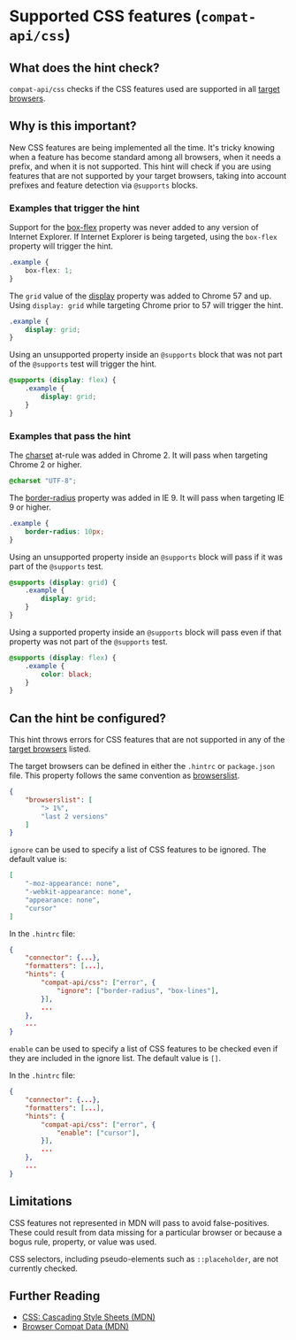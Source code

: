 # Supported CSS features (`compat-api/css`)

## What does the hint check?

`compat-api/css` checks if the CSS features used are
supported in all [target browsers][browser-context].

## Why is this important?

New CSS features are being implemented all the time. It's tricky knowing
when a feature has become standard among all browsers, when it needs a prefix,
and when it is not supported. This hint will check if you are using features
that are not supported by your target browsers, taking into account prefixes
and feature detection via `@supports` blocks.

### Examples that **trigger** the hint

Support for the [box-flex][box-flex] property was never added to any version
of Internet Explorer. If Internet Explorer is being targeted, using the
`box-flex` property will trigger the hint.

```css
.example {
    box-flex: 1;
}
```

The `grid` value of the [display][display] property was added to Chrome 57
and up. Using `display: grid` while targeting Chrome prior to 57 will trigger
the hint.

```css
.example {
    display: grid;
}
```

Using an unsupported property inside an `@supports` block that was not part
of the `@supports` test will trigger the hint.

```css
@supports (display: flex) {
    .example {
        display: grid;
    }
}
```

### Examples that **pass** the hint

The [charset][charset] at-rule was added in Chrome 2. It will pass when
targeting Chrome 2 or higher.

```css
@charset "UTF-8";
```

The [border-radius][border-radius] property was added in IE 9. It will pass
when targeting IE 9 or higher.

```css
.example {
    border-radius: 10px;
}
```

Using an unsupported property inside an `@supports` block will pass if it was
part of the `@supports` test.

```css
@supports (display: grid) {
    .example {
        display: grid;
    }
}
```

Using a supported property inside an `@supports` block will pass even if that
property was not part of the `@supports` test.

```css
@supports (display: flex) {
    .example {
        color: black;
    }
}
```

## Can the hint be configured?

This hint throws errors for CSS features that are not supported in any of the
[target browsers][target-browsers] listed.

The target browsers can be defined in either the `.hintrc` or
`package.json` file.
This property follows the same convention as [browserslist][browserslist].

```json
{
    "browserslist": [
        "> 1%",
        "last 2 versions"
    ]
}
```

`ignore` can be used to specify a list of CSS features to be ignored. The
default value is:

```json
[
    "-moz-appearance: none",
    "-webkit-appearance: none",
    "appearance: none",
    "cursor"
]
```

In the `.hintrc` file:

```json
{
    "connector": {...},
    "formatters": [...],
    "hints": {
        "compat-api/css": ["error", {
            "ignore": ["border-radius", "box-lines"],
        }],
        ...
    },
    ...
}
```

`enable` can be used to specify a list of CSS features to be checked even if
they are included in the ignore list. The default value is `[]`.

In the `.hintrc` file:

```json
{
    "connector": {...},
    "formatters": [...],
    "hints": {
        "compat-api/css": ["error", {
            "enable": ["cursor"],
        }],
        ...
    },
    ...
}
```

## Limitations

CSS features not represented in MDN will pass to avoid false-positives.
These could result from data missing for a particular browser or because a
bogus rule, property, or value was used.

CSS selectors, including pseudo-elements such as `::placeholder`, are not
currently checked.

## Further Reading

* [CSS: Cascading Style Sheets (MDN)][docmdn]
* [Browser Compat Data (MDN)][browser-compat]

<!-- Link labels: -->

[docmdn]: https://developer.mozilla.org/en-US/docs/Web/CSS
[border-radius]: https://developer.mozilla.org/en-US/docs/Web/CSS/border-radius
[box-flex]: https://developer.mozilla.org/en-US/docs/Web/CSS/box-flex
[browser-compat]: https://github.com/mdn/browser-compat-data
[browser-context]: https://webhint.io/docs/user-guide/configuring-webhint/browser-context/
[browserslist]: https://github.com/browserslist/browserslist#readme
[charset]: https://developer.mozilla.org/en-US/docs/Web/CSS/@charset
[display]: https://developer.mozilla.org/en-US/docs/Web/CSS/display
[target-browsers]: https://webhint.io/docs/user-guide/configuring-webhint/browser-context/
